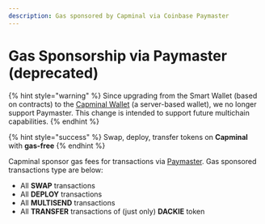 ```yaml
---
description: Gas sponsored by Capminal via Coinbase Paymaster
---
```


# Gas Sponsorship via Paymaster (deprecated)

{% hint style="warning" %}
Since upgrading from the Smart Wallet (based on contracts) to the [Capminal Wallet](../capminal/product-features/capminal-wallet.md) (a server-based wallet), we no longer support Paymaster. This change is intended to support future multichain capabilities.
{% endhint %}

{% hint style="success" %}
Swap, deploy, transfer tokens on **Capminal** with **gas-free**
{% endhint %}

Capminal sponsor gas fees for transactions via [Paymaster](https://www.coinbase.com/developer-platform/products/paymaster). Gas sponsored transactions type are below:

* All **SWAP** transactions
* All **DEPLOY** transactions
* All **MULTISEND** transactions
* All **TRANSFER** transactions of (just only) **DACKIE** token
